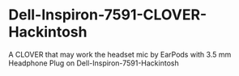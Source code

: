 # Dell-Inspiron-7591-CLOVER-Hackintosh
A CLOVER that may work the headset mic by EarPods with 3.5 mm Headphone Plug on Dell-Inspiron-7591-Hackintosh
